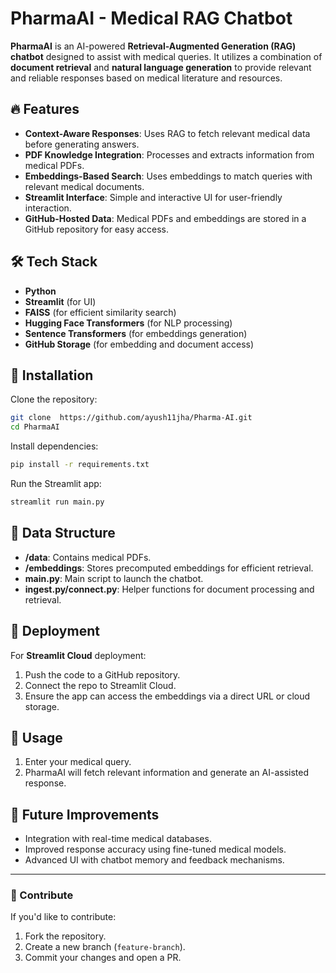 # PharmaAI - Medical RAG Chatbot

**PharmaAI** is an AI-powered **Retrieval-Augmented Generation (RAG) chatbot** designed to assist with medical queries. It utilizes a combination of **document retrieval** and **natural language generation** to provide relevant and reliable responses based on medical literature and resources.

## 🔥 Features

- **Context-Aware Responses**: Uses RAG to fetch relevant medical data before generating answers.
- **PDF Knowledge Integration**: Processes and extracts information from medical PDFs.
- **Embeddings-Based Search**: Uses embeddings to match queries with relevant medical documents.
- **Streamlit Interface**: Simple and interactive UI for user-friendly interaction.
- **GitHub-Hosted Data**: Medical PDFs and embeddings are stored in a GitHub repository for easy access.

## 🛠️ Tech Stack


- **Python**
- **Streamlit** (for UI)
- **FAISS** (for efficient similarity search)
- **Hugging Face Transformers** (for NLP processing)
- **Sentence Transformers** (for embeddings generation)
- **GitHub Storage** (for embedding and document access)

## 📌 Installation

Clone the repository:

```bash
git clone  https://github.com/ayush11jha/Pharma-AI.git
cd PharmaAI
```

Install dependencies:

```bash
pip install -r requirements.txt
```

Run the Streamlit app:

```bash
streamlit run main.py
```

## 📁 Data Structure

- **/data**: Contains medical PDFs.
- **/embeddings**: Stores precomputed embeddings for efficient retrieval.
- **main.py**: Main script to launch the chatbot.
- **ingest.py/connect.py**: Helper functions for document processing and retrieval.

## 🚀 Deployment

For **Streamlit Cloud** deployment:

1. Push the code to a GitHub repository.
2. Connect the repo to Streamlit Cloud.
3. Ensure the app can access the embeddings via a direct URL or cloud storage.

## 🎯 Usage

1. Enter your medical query.
2. PharmaAI will fetch relevant information and generate an AI-assisted response.

## 🔮 Future Improvements

- Integration with real-time medical databases.
- Improved response accuracy using fine-tuned medical models.
- Advanced UI with chatbot memory and feedback mechanisms.

---

### 📢 Contribute

If you'd like to contribute:

1. Fork the repository.
2. Create a new branch (`feature-branch`).
3. Commit your changes and open a PR.



